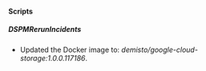 
#### Scripts

##### DSPMRerunIncidents
- Updated the Docker image to: *demisto/google-cloud-storage:1.0.0.117186*.







